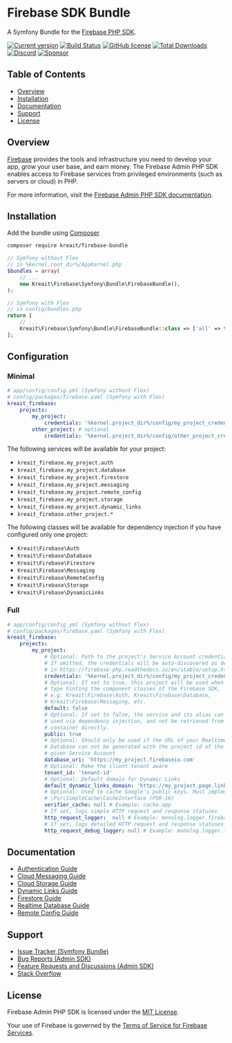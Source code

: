 # Firebase SDK Bundle

A Symfony Bundle for the [Firebase PHP SDK](https://github.com/kreait/firebase-php).

[![Current version](https://img.shields.io/packagist/v/kreait/firebase-bundle.svg)](https://packagist.org/packages/kreait/firebase-bundle)
[![Build Status](https://travis-ci.org/kreait/firebase-bundle.svg)](https://travis-ci.org/kreait/firebase-bundle)
[![GitHub license](https://img.shields.io/github/license/kreait/firebase-bundle.svg)](https://github.com/kreait/firebase-bundle/blob/main/LICENSE)
[![Total Downloads](https://img.shields.io/packagist/dt/kreait/firebase-bundle.svg)](https://packagist.org/packages/kreait/firebase-bundle/stats)
[![Discord](https://img.shields.io/discord/807679292573220925.svg?color=7289da&logo=discord)](https://discord.gg/Yacm7unBsr)
[![Sponsor](https://img.shields.io/static/v1?logo=GitHub&label=Sponsor&message=%E2%9D%A4&color=ff69b4)](https://github.com/sponsors/jeromegamez)

## Table of Contents

- [Overview](#overview)
- [Installation](#installation)
- [Documentation](#documentation)
- [Support](#support)
- [License](#license)

## Overview

[Firebase](https://firebase.google.com/) provides the tools and infrastructure you need to develop your app, grow your user base, and earn money. The Firebase Admin PHP SDK enables access to Firebase services from privileged environments (such as servers or cloud) in PHP.

For more information, visit the [Firebase Admin PHP SDK documentation](https://firebase-php.readthedocs.io/).

## Installation

Add the bundle using [Composer](https://getcomposer.org)

```bash
composer require kreait/firebase-bundle
```

```php
// Symfony without Flex
// in %kernel.root_dir%/AppKernel.php
$bundles = array(
    // ...
    new Kreait\Firebase\Symfony\Bundle\FirebaseBundle(),
);

// Symfony with Flex
// in config/bundles.php
return [
    // ...
    Kreait\Firebase\Symfony\Bundle\FirebaseBundle::class => ['all' => true],
];
```

## Configuration

### Minimal

```yaml
# app/config/config.yml (Symfony without Flex)
# config/packages/firebase.yaml (Symfony with Flex)
kreait_firebase:
    projects:
        my_project:
            credentials: '%kernel.project_dir%/config/my_project_credentials.json'
        other_project: # optional
            credentials: '%kernel.project_dir%/config/other_project_credentials.json'
```

The following services will be available for your project:

* `kreait_firebase.my_project.auth`
* `kreait_firebase.my_project.database`
* `kreait_firebase.my_project.firestore`
* `kreait_firebase.my_project.messaging`
* `kreait_firebase.my_project.remote_config`
* `kreait_firebase.my_project.storage`
* `kreait_firebase.my_project.dynamic_links`
* `kreait_firebase.other_project.*`

The following classes will be available for dependency injection if you have configured only one project:

* `Kreait\Firebase\Auth`
* `Kreait\Firebase\Database`
* `Kreait\Firebase\Firestore`
* `Kreait\Firebase\Messaging`
* `Kreait\Firebase\RemoteConfig`
* `Kreait\Firebase\Storage`
* `Kreait\Firebase\DynamicLinks`

### Full

```yaml
# app/config/config.yml (Symfony without Flex)
# config/packages/firebase.yaml (Symfony with Flex)
kreait_firebase:
    projects:
        my_project:
            # Optional: Path to the project's Service Account credentials file
            # If omitted, the credentials will be auto-discovered as described
            # in https://firebase-php.readthedocs.io/en/stable/setup.html#with-autodiscovery
            credentials: '%kernel.project_dir%/config/my_project_credentials.json'
            # Optional: If set to true, this project will be used when 
            # type hinting the component classes of the Firebase SDK,
            # e.g. Kreait\Firebase\Auth, Kreait\Firebase\Database,
            # Kreait\Firebase\Messaging, etc.
            default: false 
            # Optional: If set to false, the service and its alias can only be
            # used via dependency injection, and not be retrieved from the
            # container directly.
            public: true
            # Optional: Should only be used if the URL of your Realtime
            # Database can not be generated with the project id of the 
            # given Service Account
            database_uri: 'https://my_project.firebaseio.com'
            # Optional: Make the client tenant aware
            tenant_id: 'tenant-id'
            # Optional: Default domain for Dynamic Links
            default_dynamic_links_domain: 'https://my_project.page.link'
            # Optional: Used to cache Google's public keys. Must implement
            # \Psr\SimpleCache\CacheInterface (PSR-16)
            verifier_cache: null # Example: cache.app
            # If set, logs simple HTTP request and response statuses
            http_request_logger:  null # Example: monolog.logger.firebase
            # If set, logs detailed HTTP request and response statuses
            http_request_debug_logger: null # Example: monolog.logger.firebase_debug
```

## Documentation

- [Authentication Guide](https://firebase-php.readthedocs.io/en/stable/authentication.html)
- [Cloud Messaging Guide](https://firebase-php.readthedocs.io/en/stable/cloud-messaging.html)
- [Cloud Storage Guide](https://firebase-php.readthedocs.io/en/stable/cloud-storage.html)
- [Dynamic Links Guide](https://firebase-php.readthedocs.io/en/stable/dynamic-links.html)
- [Firestore Guide](https://firebase-php.readthedocs.io/en/stable/cloud-firestore.html)
- [Realtime Database Guide](https://firebase-php.readthedocs.io/en/stable/realtime-database.html)
- [Remote Config Guide](https://firebase-php.readthedocs.io/en/stable/remote-config.html)

## Support

- [Issue Tracker (Symfony Bundle)](https://github.com/kreait/firebase-bundle/issues/)
- [Bug Reports (Admin SDK)](https://github.com/kreait/firebase-php/issues/)
- [Feature Requests and Discussions (Admin SDK)](https://github.com/kreait/firebase-php/discussions)
- [Stack Overflow](https://stackoverflow.com/questions/tagged/firebase+php)

## License

Firebase Admin PHP SDK is licensed under the [MIT License](LICENSE).

Your use of Firebase is governed by the [Terms of Service for Firebase Services](https://firebase.google.com/terms/).

